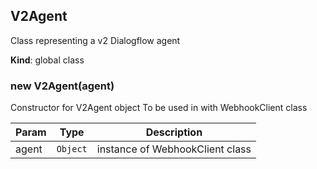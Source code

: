 <a name="V2Agent"></a>

## V2Agent
Class representing a v2 Dialogflow agent

**Kind**: global class  
<a name="new_V2Agent_new"></a>

### new V2Agent(agent)
Constructor for V2Agent object
To be used in with WebhookClient class


| Param | Type | Description |
| --- | --- | --- |
| agent | <code>Object</code> | instance of WebhookClient class |

